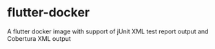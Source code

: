# flutter-docker

A flutter docker image with support of jUnit XML test report output and Cobertura XML output

